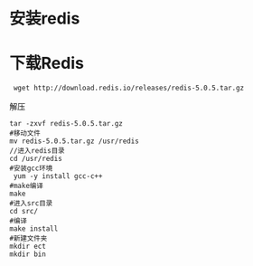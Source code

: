 # 安装redis

# 下载Redis

```html
 wget http://download.redis.io/releases/redis-5.0.5.tar.gz
```

解压

```shell
tar -zxvf redis-5.0.5.tar.gz
#移动文件
mv redis-5.0.5.tar.gz /usr/redis
//进入redis目录
cd /usr/redis 
#安装gcc环境
 yum -y install gcc-c++
#make编译
make
#进入src目录
cd src/
#编译
make install
#新建文件夹
mkdir ect
mkdir bin

```

